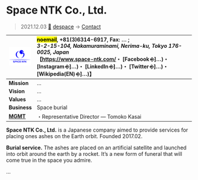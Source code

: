 # Space NTK Co., Ltd.
> 2021.12.03 [🚀](../../index/index.md) [despace](../index.md) → [Contact](../contact.md)

|[![](../f/con/s/space_ntk_logo1_thumb.png)](../f/con/s/space_ntk_logo1.png)|<mark>noemail</mark>, +81(3)6314-6917, Fax: … ;<br> *3-2-15-104, Nakamuraminami, Nerima-ku, Tokyo 176-0025, Japan*<br> 【<https://www.space-ntk.com/>・ [Facebook ⎆]…)・ [Instagram ⎆]…)・ [LinkedIn ⎆]…)・ [Twitter ⎆]…)・ [Wikipedia(EN) ⎆]…)】|
|:--|:--|
|**Mission**|…|
|**Vision**|…|
|**Values**|…|
|**Business**|Space burial|
|**[MGMT](../mgmt.md)**|・Representative Director — Tomoko Kasai|

**Space NTK Co., Ltd.** is a Japanese company aimed to provide services for placing ones ashes on the Earth orbit. Founded 2017.02.

**Burial service.** The ashes are placed on an artificial satellite and launched into orbit around the earth by a rocket. It’s a new form of funeral that will come true in the space you admire.

<p style="page-break-after:always"> </p>

…
